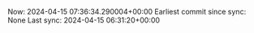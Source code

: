 Now: 2024-04-15 07:36:34.290004+00:00 Earliest commit since sync: None Last sync: 2024-04-15 06:31:20+00:00
